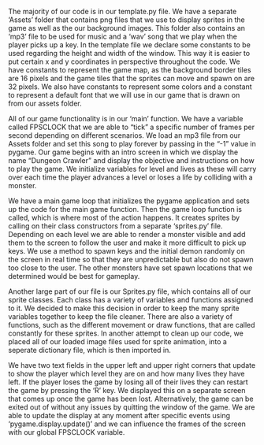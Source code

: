 The majority of our code is in our template.py file. We have a separate ‘Assets’ folder that contains png files that we use to display sprites in the game as well as the our background images. This folder also contains an ‘mp3’ file to be used for music and a ‘wav’ song that we play when the player picks up a key. In the template file we declare some constants to be used regarding the height and width of the window. This way it is easier to put certain x and y coordinates in perspective throughout the code. We have constants to represent the game map, as the background border tiles are 16 pixels and the game tiles that the sprites can move and spawn on are 32 pixels. We also have constants to represent some colors and a constant to represent a default font that we will use in our game that is drawn on from our assets folder. 

All of our game functionality is in our ‘main’ function. We have a variable called FPSCLOCK that we are able to “tick” a specific number of frames per second depending on different scenarios. We load an mp3 file from our Assets folder and set this song to play forever by passing in the “-1” value in pygame. Our game begins with an intro screen in which we display the name “Dungeon Crawler” and display the objective and instructions on how to play the game. We initialize variables for level and lives as these will carry over each time the player advances a level or loses a life by colliding with a monster.	

We have a main game loop that initializes the pygame application and sets up the code for the main game function. Then the game loop function is called, which is where most of the action happens. It creates sprites by calling on their class constructors from a separate ‘sprites.py’ file. Depending on each level we are able to render a monster visible and add them to the screen to follow the user and make it more difficult to pick up keys. We use a method to spawn keys and the initial demon randomly on the screen in real time so that they are unpredictable but also do not spawn too close to the user. The other monsters have set spawn locations that we determined would be best for gameplay. 

Another large part of our file is our Sprites.py file, which contains all of our sprite classes. Each class has a variety of variables and functions assigned to it. We decided to make this decision in order to keep the many sprite variables together to keep the file cleaner. There are also a variety of functions, such as the different movement or draw functions, that are called constantly for these sprites. In another attempt to clean up our code, we placed all of  our loaded image files used for sprite animation, into a seperate dictionary file, which is then imported in.

We have two text fields in the upper left and upper right corners that update to show the player which level they are on and how many lives they have left. If the player loses the game by losing all of their lives they can restart the game by pressing the ‘R’ key. We displayed this on a separate screen that comes up once the game has been lost. Alternatively, the game can be exited out of without any issues by quitting the window of the game. We are able to update the display at any moment after specific events using ‘pygame.display.update()’ and we can influence the frames of the screen with our global FPSCLOCK variable. 
